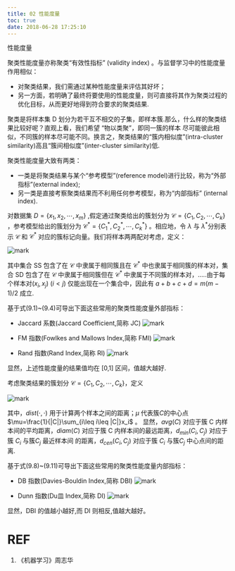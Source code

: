 ```yaml
---
title: 02 性能度量
toc: true
date: 2018-06-28 17:25:10
---
```


性能度量


聚类性能度量亦称聚类“有效性指标” (validity index) 。与监督学习中的性能度量作用相似：

- 对聚类结果，我们需通过某种性能度量来评估其好坏；
- 另一方面，若明确了最终将要使用的性能度量，则可直接将其作为聚类过程的优化目标，从而更好地得到符合要求的聚类结果.

聚类是将样本集 D 划分为若干互不相交的子集，即样本簇.那么，什么样的聚类结果比较好呢？直观上看，我们希望 “物以类聚”，即同一簇的样本 尽可能彼此相似，不同簇的样本尽可能不同。换言之，聚类结果的“簇内相似度”(intra-cluster similarity)高且“簇间相似度”(inter-cluster similarity)低.



聚类性能度量大致有两类：

- 一类是将聚类结果与某个“参考模型”(reference model)进行比较，称为“外部指标”(external index);
- 另一类是直接考察聚类结果而不利用任何参考模型，称为“内部指标” (internal index).



对数据集 $D=\{x_1,x_2,\cdots ,x_m\}$ ,假定通过聚类给出的簇划分为 $\mathcal{C}=\{C_1,C_2,\cdots ,C_k\}$ ，参考模型给出的簇划分为 $\mathcal{C}^*=\{C_1^*,C_2^*,\cdots ,C_k^*\}$ 。相应地，令 $\lambda$ 与 $\lambda^*$分别表示 $\mathcal{C}$ 和 $\mathcal{C}^*$ 对应的簇标记向量。我们将样本两两配对考虑，定义：

![mark](http://pacdb2bfr.bkt.clouddn.com/blog/image/180628/eDGghh3Da5.png?imageslim)

其中集合 SS 包含了在 $\mathcal{C}$ 中隶属于相同簇且在  $\mathcal{C}^*$ 中也隶属于相同簇的样本对，集合 SD 包含了在 $\mathcal{C}$ 中隶属于相同簇但在  $\mathcal{C}^*$ 中隶属于不同簇的样本对，.....由于每个样本对$(x_i,x_j)$ $(i < j)$ 仅能出现在一个集合中，因此有 $a+b+c+d= m(m- 1)/2$ 成立.

基于式(9.1)~(9.4)可导出下面这些常用的聚类性能度量外部指标：

- Jaccard 系数(Jaccard Coefficient,简称 JC)
![mark](http://pacdb2bfr.bkt.clouddn.com/blog/image/180628/eL73CikD57.png?imageslim)

- FM 指数(Fowlkes and Mallows Index,简称 FMI)
![mark](http://pacdb2bfr.bkt.clouddn.com/blog/image/180628/70HiE00D6c.png?imageslim)

- Rand 指数(Rand Index,简称 RI)
![mark](http://pacdb2bfr.bkt.clouddn.com/blog/image/180628/1f9HkFfdd6.png?imageslim)

显然，上述性能度量的结果值均在 [0,1] 区间，值越大越好.

考虑聚类结果的簇划分 $\mathcal{C}=\{C_1,C_2,\cdots ,C_k\}$，定义

![mark](http://pacdb2bfr.bkt.clouddn.com/blog/image/180628/H5G7Cdjhif.png?imageslim)


其中，$dist(\cdot ,\cdot)$ 用于计算两个样本之间的距离；$\mu$ 代表簇$C$的中心点 $\mu=\frac{1}{|C|}\sum_{i\leq i\leq |C|}x_i$ 。 显然，$avg(C)$ 对应于簇 C 内样本间的平均距离，$diam(C)$ 对应于簇 C 内样本间的最远距离，$d_{min}(C_i,C_j)$ 对应于簇 $C_i$ 与簇$C_j$ 最近样本间 的距离，$d_{cen}(C_i,C_j)$ 对应于簇 $C_i$ 与簇$C_j$ 中心点间的距离.

基于式(9.8)~(9.11)可导出下面这些常用的聚类性能度量内部指标：

- DB 指数(Davies-Bouldin Index,简称 DBI)
![mark](http://pacdb2bfr.bkt.clouddn.com/blog/image/180628/LE37BBe40B.png?imageslim)

- Dunn 指数(Du皿 Index,简称 DI)
![mark](http://pacdb2bfr.bkt.clouddn.com/blog/image/180628/7eh0EE4ack.png?imageslim)


显然，DBI 的值越小越好,而 DI 则相反,值越大越好。





# REF
1. 《机器学习》周志华
